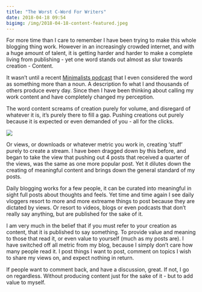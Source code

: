 ```yaml
---
title: "The Worst C-Word For Writers"
date: 2018-04-18 09:54
bigimg: /img/2018-04-18-content-featured.jpeg
---
```

For more time than I care to remember I have been trying to make this whole blogging thing work. However in an increasingly crowded internet, and with a huge amount of talent, it is getting harder and harder to make a complete living from publishing - yet one word stands out almost as slur towards creation - Content.

It wasn’t until a recent [Minimalists podcast](http://pca.st/episode/5a4cba26-15e6-476b-a6df-3e0d0d64f414) that I even considered the word as something more than a noun. A description fo what I and thousands of others produce every day. Since then I have been thinking about calling my work content and have completely changed my perception.

The word content screams of creation purely for volume, and disregard of whatever it is, it’s purely there to fill a gap. Pushing creations out purely because it is expected or even demanded of you - all for the clicks. 

![](https://gr36.com/img/2018-04-18-content-calendar.png)

Or views, or downloads or whatever metric you work in, creating ‘stuff’ purely to create a stream. I have been dragged down by this before, and began to take the view that pushing out 4 posts that received a quarter of the views, was the same as one more popular post. Yet it dilutes down the creating of meaningful content and brings down the general standard of my posts.

Daily blogging works for a few people, it can be curated into meaningful in sight full posts about thoughts and feels. Yet time and time again I see daily vloggers resort to more and more extreame things to post because they are dictated by views. Or resort to videos, blogs or even podcasts that don’t really say anything, but are published for the sake of it. 

I am very much in the belief that if you must refer to your creation as content, that it is published to say something. To provide value and meaning to those that read it, or even value to yourself (much as my posts are). I have switched off all metric from my blog, because I simply don’t care how many people read it. I post things I want to post, comment on topics I wish to share my views on, and expect nothing in return.

If people want to comment back, and have a discussion, great. If not, I go on regardless. Without producing content just for the sake of it - but to add value to myself. 